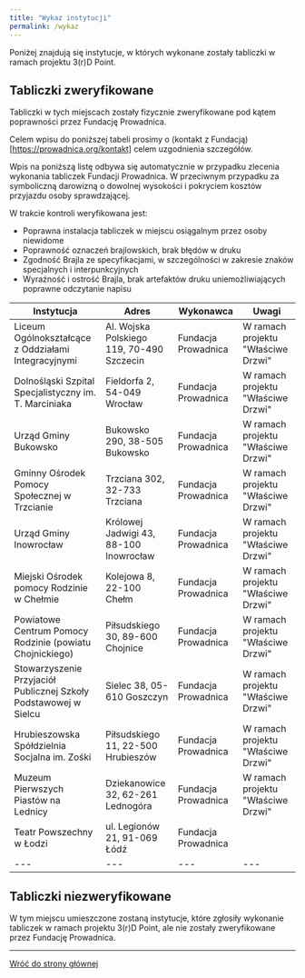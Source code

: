 ```yaml
---
title: "Wykaz instytucji"
permalink: /wykaz
---
```


Poniżej znajdują się instytucje, w których wykonane zostały tabliczki w ramach projektu 3(r)D Point.

## Tabliczki zweryfikowane
Tabliczki w tych miejscach zostały fizycznie zweryfikowane pod kątem poprawności przez Fundację Prowadnica.

Celem wpisu do poniższej tabeli prosimy o (kontakt z Fundacją)[https://prowadnica.org/kontakt] celem uzgodnienia szczegółów.

Wpis na poniższą listę odbywa się automatycznie w przypadku zlecenia wykonania tabliczek Fundacji Prowadnica.
W przeciwnym przypadku za symboliczną darowizną o dowolnej wysokości i pokryciem kosztów przyjazdu osoby sprawdzającej.

W trakcie kontroli weryfikowana jest:
* Poprawna instalacja tabliczek w miejscu osiągalnym przez osoby niewidome
* Poprawność oznaczeń brajlowskich, brak błędów w druku
* Zgodność Brajla ze specyfikacjami, w szczególności w zakresie znaków specjalnych i interpunkcyjnych
* Wyraźność i ostrość Brajla, brak artefaktów druku uniemożliwiających poprawne odczytanie napisu

| Instytucja | Adres | Wykonawca | Uwagi |
| --- | --- | --- | --- |
| Liceum Ogólnokształcące z Oddziałami Integracyjnymi | Al. Wojska Polskiego 119, 70-490 Szczecin | Fundacja Prowadnica | W ramach projektu "Właściwe Drzwi" |
| Dolnośląski Szpital Specjalistyczny im. T. Marciniaka | Fieldorfa 2, 54-049 Wrocław | Fundacja Prowadnica | W ramach projektu "Właściwe Drzwi" |
| Urząd Gminy Bukowsko | Bukowsko 290, 38-505 Bukowsko | Fundacja Prowadnica | W ramach projektu "Właściwe Drzwi" |
| Gminny Ośrodek Pomocy Społecznej w Trzcianie | Trzciana 302, 32-733 Trzciana | Fundacja Prowadnica | W ramach projektu "Właściwe Drzwi" |
| Urząd Gminy Inowrocław | Królowej Jadwigi 43, 88-100 Inowrocław | Fundacja Prowadnica | W ramach projektu "Właściwe Drzwi" |
| Miejski Ośrodek pomocy Rodzinie w Chełmie | Kolejowa 8, 22-100 Chełm | Fundacja Prowadnica | W ramach projektu "Właściwe Drzwi" |
| Powiatowe Centrum Pomocy Rodzinie (powiatu Chojnickiego) | Piłsudskiego 30, 89-600 Chojnice | Fundacja Prowadnica | W ramach projektu "Właściwe Drzwi" |
| Stowarzyszenie Przyjaciół Publicznej Szkoły Podstawowej w Sielcu | Sielec 38, 05-610 Goszczyn | Fundacja Prowadnica | W ramach projektu "Właściwe Drzwi" |
| Hrubieszowska Spółdzielnia Socjalna im. Zośki | Piłsudskiego 11, 22-500 Hrubieszów | Fundacja Prowadnica | W ramach projektu "Właściwe Drzwi" |
| Muzeum Pierwszych Piastów na Lednicy | Dziekanowice 32, 62-261 Lednogóra | Fundacja Prowadnica | W ramach projektu "Właściwe Drzwi" |
| Teatr Powszechny w Łodzi | ul. Legionów 21, 91-069 Łódź | Fundacja Prowadnica | |
| --- | --- | --- | --- |

## Tabliczki niezweryfikowane
W tym miejscu umieszczone zostaną instytucje, które zgłosiły wykonanie tabliczek w ramach projektu 3(r)D Point, ale nie zostały zweryfikowane przez Fundację Prowadnica.

---

[Wróć do strony głównej](index.md)